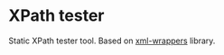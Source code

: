 # XPath tester
Static XPath tester tool. Based on [xml-wrappers](https://github.com/velll/xml-wrappers) library.